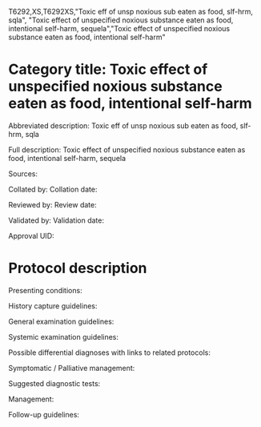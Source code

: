 T6292,XS,T6292XS,"Toxic eff of unsp noxious sub eaten as food, slf-hrm, sqla", "Toxic effect of unspecified noxious substance eaten as food, intentional self-harm, sequela","Toxic effect of unspecified noxious substance eaten as food, intentional self-harm"
# Category title: Toxic effect of unspecified noxious substance eaten as food, intentional self-harm

Abbreviated description: Toxic eff of unsp noxious sub eaten as food, slf-hrm, sqla

Full description: Toxic effect of unspecified noxious substance eaten as food, intentional self-harm, sequela

Sources:

Collated by:
Collation date:

Reviewed by:
Review date:

Validated by:
Validation date:

Approval UID:

# Protocol description

Presenting conditions:

History capture guidelines:

General examination guidelines:

Systemic examination guidelines:

Possible differential diagnoses with links to related protocols:

Symptomatic / Palliative management:

Suggested diagnostic tests:

Management:

Follow-up guidelines:

